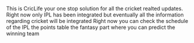 This is CricLife your one stop solution for all the cricket realted updates.
Right now only IPL has been integrated but eventually all the information regarding cricket will be integrated
Right now you can check the schedule of the IPL the points table the fantasy part where you can predict the winning team
